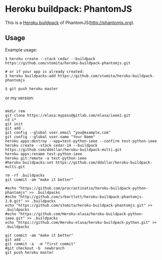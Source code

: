 Heroku buildpack: PhantomJS
=======================

This is a [Heroku buildpack](http://devcenter.heroku.com/articles/buildpacks) of PhantomJS(http://phantomjs.org).

Usage
-----

Example usage:

```shell
$ heroku create --stack cedar --buildpack https://github.com/stomita/heroku-buildpack-phantomjs.git

# or if your app is already created:
$ heroku buildpacks:add https://github.com/stomita/heroku-buildpack-phantomjs

$ git push heroku master
```

or my version:

```shell

mkdir rem
git clone https://elasa:mypass@gitlab.com/elasa/ieee2.git
cd i*
git init
git add .
git config --global user.email "you@example.com"
git config --global user.name "Your Name"
heroku apps:destroy --app=test-python-ieee --confirm test-python-ieee
heroku create --stack cedar-14 --buildpack https://github.com/ddollar/heroku-buildpack-multi.git
heroku apps:rename test-python-ieee
heroku git:remote -a test-python-ieee
#heroku buildpacks:set https://github.com/ddollar/heroku-buildpack-multi.git

rm -rf .buildpacks
git commit -am "make it better"

#echo "https://github.com/procrastinatio/heroku-buildpack-python-phantomjs" >> .buildpacks
#echo "http://github.com/srbartlett/heroku-buildpack-phantomjs-2.0.git" >> .buildpacks
echo "https://github.com/stomita/heroku-buildpack-phantomjs.git" >> .buildpacks
#echo "https://github.com/Heroku-elasa/heroku-buildpack-python-ieee.git" >> .buildpacks
echo "https://github.com/Heroku-elasa/heroku-buildpack-python.git" >> .buildpacks

git commit -am "make it better"
git add .
git commit -a  -m "first commit"
#git checkout -b  newbranch
git push heroku master

```
